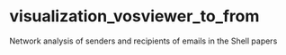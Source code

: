 # visualization_vosviewer_to_from
Network analysis of senders and recipients of emails in the Shell papers
